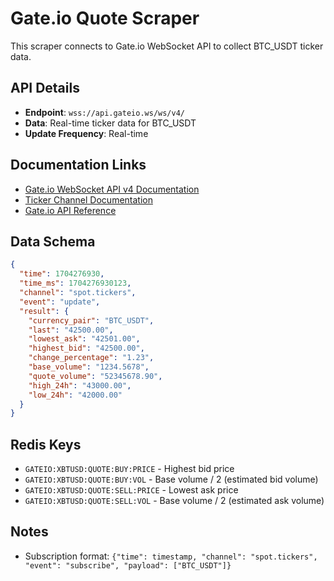 # Gate.io Quote Scraper

This scraper connects to Gate.io WebSocket API to collect BTC_USDT ticker data.

## API Details

- **Endpoint**: `wss://api.gateio.ws/ws/v4/`
- **Data**: Real-time ticker data for BTC_USDT
- **Update Frequency**: Real-time

## Documentation Links

- [Gate.io WebSocket API v4 Documentation](https://www.gate.io/docs/developers/apiv4/ws/en/)
- [Ticker Channel Documentation](https://www.gate.io/docs/developers/apiv4/ws/en/#tickers-channel)
- [Gate.io API Reference](https://www.gate.io/docs/developers/apiv4/en/)

## Data Schema

```json
{
  "time": 1704276930,
  "time_ms": 1704276930123,
  "channel": "spot.tickers",
  "event": "update",
  "result": {
    "currency_pair": "BTC_USDT",
    "last": "42500.00",
    "lowest_ask": "42501.00",
    "highest_bid": "42500.00",
    "change_percentage": "1.23",
    "base_volume": "1234.5678",
    "quote_volume": "52345678.90",
    "high_24h": "43000.00",
    "low_24h": "42000.00"
  }
}
```

## Redis Keys

- `GATEIO:XBTUSD:QUOTE:BUY:PRICE` - Highest bid price
- `GATEIO:XBTUSD:QUOTE:BUY:VOL` - Base volume / 2 (estimated bid volume)
- `GATEIO:XBTUSD:QUOTE:SELL:PRICE` - Lowest ask price
- `GATEIO:XBTUSD:QUOTE:SELL:VOL` - Base volume / 2 (estimated ask volume)

## Notes

- Subscription format: `{"time": timestamp, "channel": "spot.tickers", "event": "subscribe", "payload": ["BTC_USDT"]}`